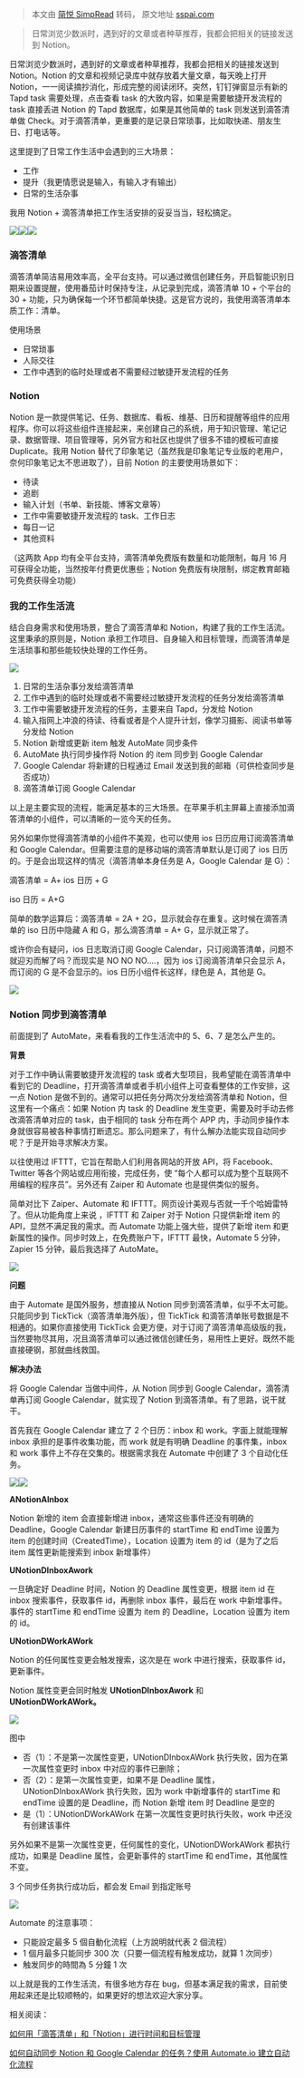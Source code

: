 > 本文由 [简悦 SimpRead](http://ksria.com/simpread/) 转码， 原文地址 [sspai.com](https://sspai.com/post/69394)

> 日常浏览少数派时，遇到好的文章或者种草推荐，我都会把相关的链接发送到 Notion。

日常浏览少数派时，遇到好的文章或者种草推荐，我都会把相关的链接发送到 Notion。Notion 的文章和视频记录库中就存放着大量文章，每天晚上打开 Notion，一一阅读摘抄消化，形成完整的阅读闭环。突然，钉钉弹窗显示有新的 Tapd task 需要处理，点击查看 task 的大致内容，如果是需要敏捷开发流程的 task 直接丢进 Notion 的 Tapd 数据库，如果是其他简单的 task 则发送到滴答清单做 Check。对于滴答清单，更重要的是记录日常琐事，比如取快递、朋友生日、打电话等。

这里提到了日常工作生活中会遇到的三大场景：

*   工作
*   提升（我更情愿说是输入，有输入才有输出）
*   日常的生活杂事

我用 Notion + 滴答清单把工作生活安排的妥妥当当，轻松搞定。

![](https://cdn.sspai.com/2021/10/18/aa1fde0a2c2a5ab0692f6f82c9328910.png)![](https://cdn.sspai.com/2021/10/18/697507a46e2dfb7e45682d0e5547d002.png)![](https://cdn.sspai.com/2021/10/18/fa525de8ba0bddd872c65ae13bd3cf7e.png)

### 滴答清单

滴答清单简洁易用效率高，全平台支持。可以通过微信创建任务，开启智能识别日期来设置提醒，使用番茄计时保持专注，从记录到完成，滴答清单 10 + 个平台的 30 + 功能，只为确保每一个环节都简单快捷。这是官方说的，我使用滴答清单本质工作：清单。

使用场景

*   日常琐事
*   人际交往
*   工作中遇到的临时处理或者不需要经过敏捷开发流程的任务

### Notion

Notion 是一款提供笔记、任务、数据库、看板、维基、日历和提醒等组件的应用程序。你可以将这些组件连接起来，来创建自己的系统，用于知识管理、笔记记录、数据管理、项目管理等，另外官方和社区也提供了很多不错的模板可直接 Duplicate。我用 Notion 替代了印象笔记（虽然我是印象笔记专业版的老用户，奈何印象笔记太不思进取了），目前 Notion 的主要使用场景如下：

*   待读
*   追剧
*   输入计划（书单、新技能、博客文章等）
*   工作中需要敏捷开发流程的 task、工作日志
*   每日一记
*   其他资料

（这两款 App 均有全平台支持，滴答清单免费版有数量和功能限制，每月 16 月可获得全功能，当然按年付费更优惠些；Notion 免费版有块限制，绑定教育邮箱可免费获得全功能）

### 我的工作生活流

结合自身需求和使用场景，整合了滴答清单和 Notion，构建了我的工作生活流。这里秉承的原则是，Notion 承担工作项目、自身输入和目标管理，而滴答清单是生活琐事和那些能较快处理的工作任务。

![](https://cdn.sspai.com/2021/10/18/d7aa4b72a54b750a2563cbeb5133e6a5.png)

1.  日常的生活杂事分发给滴答清单
2.  工作中遇到的临时处理或者不需要经过敏捷开发流程的任务分发给滴答清单
3.  工作中需要敏捷开发流程的任务，主要来自 Tapd，分发给 Notion
4.  输入指网上冲浪的待读、待看或者是个人提升计划，像学习摄影、阅读书单等分发给 Notion
5.  Notion 新增或更新 item 触发 AutoMate 同步条件
6.  AutoMate 执行同步操作将 Notion 的 item 同步到 Google Calendar
7.  Google Calendar 将新建的日程通过 Email 发送到我的邮箱（可供检查同步是否成功）
8.  滴答清单订阅 Google Calendar

以上是主要实现的流程，能满足基本的三大场景。在苹果手机主屏幕上直接添加滴答清单的小组件，可以清晰的一览今天的任务。

另外如果你觉得滴答清单的小组件不美观，也可以使用 ios 日历应用订阅滴答清单和 Google Calendar。但需要注意的是移动端的滴答清单默认是订阅了 ios 日历的。于是会出现这样的情况（滴答清单本身任务是 A，Google Calendar 是 G）：

滴答清单 = A+ ios 日历 + G

iso 日历 = A+G

简单的数学运算后：滴答清单 = 2A + 2G，显示就会存在重复。这时候在滴答清单的 iso 日历中隐藏 A 和 G，那么滴答清单 = A+ G，显示就正常了。

或许你会有疑问，ios 日志取消订阅 Google Calendar，只订阅滴答清单，问题不就迎刃而解了吗？而现实是 NO NO NO....，因为 ios 订阅滴答清单只会显示 A，而订阅的 G 是不会显示的。ios 日历小组件长这样，绿色是 A，其他是 G。

![](https://cdn.sspai.com/2021/10/18/0a472d598aad91c042aee12eb9b7f2c1.jpg)

### Notion 同步到滴答清单

前面提到了 AutoMate，来看看我的工作生活流中的 5、6、7 是怎么产生的。

**背景**

对于工作中确认需要敏捷开发流程的 task 或者大型项目，我希望能在滴答清单中看到它的 Deadline，打开滴答清单或者手机小组件上可查看整体的工作安排，这一点 Notion 是做不到的。通常可以把任务分两次分发给滴答清单和 Notion，但这里有一个痛点：如果 Notion 内 task 的 Deadline 发生变更，需要及时手动去修改滴答清单对应的 task，由于相同的 task 分布在两个 APP 内，手动同步操作本身就很容易被各种事情打断遗忘。那么问题来了，有什么解办法能实现自动同步呢？于是开始寻求解决方案。

以往使用过 IFTTT，它旨在帮助人们利用各网站的开放 API，将 Facebook、Twitter 等各个网站或应用衔接，完成任务，使 “每个人都可以成为整个互联网不用编程的程序员”。另外还有 Zaiper 和 Automate 也是提供类似的服务。

简单对比下 Zaiper、Automate 和 IFTTT。网页设计美观与否就一千个哈姆雷特了。但从功能角度上来说 ，IFTTT 和 Zaiper 对于 Notion 只提供新增 item 的 API，显然不满足我的需求。而 Automate 功能上强大些，提供了新增 item 和更新属性的操作。同步时效上，在免费账户下，IFTTT 最快，Automate 5 分钟，Zapier 15 分钟，最后我选择了 AutoMate。

![](https://cdn.sspai.com/2021/10/18/17c5e9ea9bbbd714cf0c279815016cb5.png)

**问题**

由于 Automate 是国外服务，想直接从 Notion 同步到滴答清单，似乎不太可能。只能同步到 TickTick（滴答清单海外版），但 TickTick 和滴答清单账号数据是不相通的。如果你直接使用 TickTick 会更方便，对于订阅了滴答清单高级版的我，当然要物尽其用，况且滴答清单可以通过微信创建任务，易用性上更好。既然不能直接硬钢，那就曲线救国。

**解决办法**

将 Google Calendar 当做中间件，从 Notion 同步到 Google Calendar，滴答清单再订阅 Google Calendar，就实现了 Notion 到滴答清单。有了思路，说干就干。

首先我在 Google Calendar 建立了 2 个日历：inbox 和 work。字面上就能理解 inbox 承担的是事件收集功能，而 work 就是有明确 Deadline 的事件集，inbox 和 work 事件上不存在交集的。根据需求我在 Automate 中创建了 3 个自动化任务。

![](https://cdn.sspai.com/2021/10/18/607a9465dcfd94d25e2ca0fc2060f614.png)![](https://cdn.sspai.com/2021/10/18/61d662bb42cbde7098b26dea5e5f81ae.png)

**ANotionAInbox**

Notion 新增的 item 会直接新增进 inbox，通常这些事件还没有明确的 Deadline，Google Calendar 新建日历事件的 startTime 和 endTime 设置为 item 的创建时间（CreatedTime），Location 设置为 item 的 id（是为了之后 item 属性更新能搜索到 inbox 新增事件）

**UNotionDInboxAwork**

一旦确定好 Deadline 时间，Notion 的 Deadline 属性变更，根据 item id 在 inbox 搜索事件，获取事件 id，再删除 inbox 事件，最后在 work 中新增事件。事件的 startTime 和 endTime 设置为 item 的 Deadline，Location 设置为 item 的 id。

**UNotionDWorkAWork**

Notion 的任何属性变更会触发搜索，这次是在 work 中进行搜索，获取事件 id，更新事件。

Notion 属性变更会同时触发 **UNotionDInboxAwork** 和 **UNotionDWorkAWork。**

![](https://cdn.sspai.com/2021/10/18/797dbc386b40550d90d7c25cad2f4264.png)

图中

*   否（1）：不是第一次属性变更，UNotionDInboxAWork 执行失败，因为在第一次属性变更时 inbox 中对应的事件已删除；
*   否（2）：是第一次属性变更，如果不是 Deadline 属性，UNotionDInboxAWork 执行失败，因为 work 中新增事件的 startTime 和 endTime 设置的是 Deadline，而 Notion 新增 item 时 Deadline 是空的
*   是（1）：UNotionDWorkAWork 在第一次属性变更时执行失败，work 中还没有创建该事件

另外如果不是第一次属性变更，任何属性的变化，UNotionDWorkAWork 都执行成功，如果是 Deadline 属性，会更新事件的 startTime 和 endTime，其他属性不变。

3 个同步任务执行成功后，都会发 Email 到指定账号

![](https://cdn.sspai.com/2021/10/18/62566824f42e326032300b898df3fa67.png)

Automate 的注意事项：

*   只能設定最多 5 個自動化流程（上方說明就代表 2 個流程）
*   1 個月最多只能同步 300 次（只要一個流程有触发成功，就算 1 次同步）
*   触发同步的時間為 5 分鐘 1 次

以上就是我的工作生活流，有很多地方存在 bug，但基本满足我的需求，目前使用起来还是比较顺畅的，如果更好的想法欢迎大家分享。

相关阅读：

[如何用「滴答清单」和「Notion」进行时间和目标管理](https://zhuanlan.zhihu.com/p/131595710)

[如何自动同步 Notion 和 Google Calendar 的任务？使用 Automate.io 建立自动化流程](https://medium.com/pm%E7%9A%84%E7%94%9F%E7%94%A2%E5%8A%9B%E5%B7%A5%E5%85%B7%E7%AE%B1/%E5%A6%82%E4%BD%95%E8%87%AA%E5%8B%95%E5%90%8C%E6%AD%A5-notion-%E5%92%8C-google-calendar-%E7%9A%84%E4%BB%BB%E5%8B%99-8d9ae356e952)